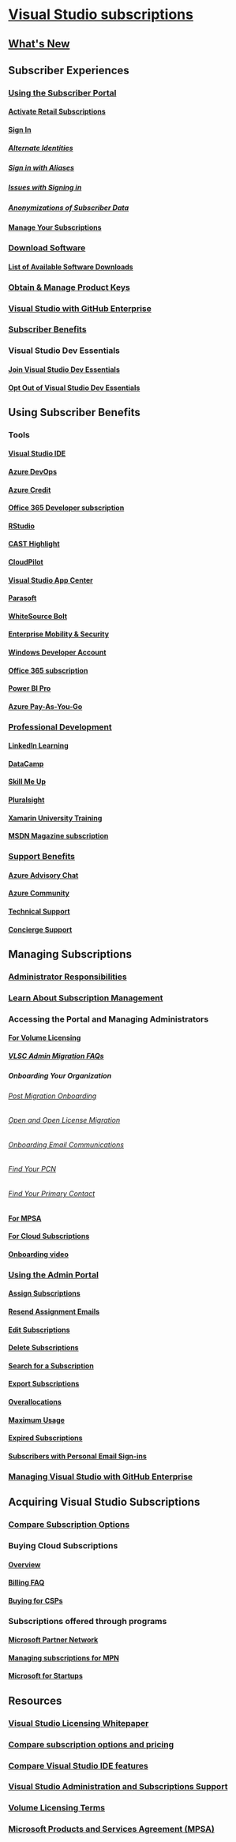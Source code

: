 # [Visual Studio subscriptions](index.md)
## [What's New](whats-new-in-subscriptions.md)
## Subscriber Experiences
### [Using the Subscriber Portal](using-the-subscriber-portal.md)
#### [Activate Retail Subscriptions](activate-store-subscriptions.md)
#### [Sign In](signing-in.md)
##### [Alternate Identities](vs-alternate-identity.md)
##### [Sign in with Aliases](aliasing.md)
##### [Issues with Signing in](sign-in-issues.md)
##### [Anonymizations of Subscriber Data](anonymization.md)
#### [Manage Your Subscriptions](manage-vs-subscriptions.md)
### [Download Software](subscriber-downloads.md)
#### [List of Available Software Downloads](software-download-list.md)
### [Obtain & Manage Product Keys](product-keys.md)
### [Visual Studio with GitHub Enterprise](access-github.md)
### [Subscriber Benefits](subscriber-benefits.md)
### Visual Studio Dev Essentials
#### [Join Visual Studio Dev Essentials](join-dev-essentials.md)
#### [Opt Out of Visual Studio Dev Essentials](leave-vsde.md)
## Using Subscriber Benefits
### Tools
#### [Visual Studio IDE](vs-ide-benefit.md)
#### [Azure DevOps](vs-azure-devops.md)
#### [Azure Credit](vs-azure.md)
#### [Office 365 Developer subscription](vs-office-dev.md)
#### [RStudio](vs-rstudio.md)
#### [CAST Highlight](vs-cast.md)
#### [CloudPilot](vs-cloudpilot.md)
#### [Visual Studio App Center](vs-visual-studio-app-center.md)
#### [Parasoft](vs-parasoft.md)
#### [WhiteSource Bolt](vs-whitesource.md)
#### [Enterprise Mobility & Security](vs-ems.md)
#### [Windows Developer Account](vs-windows-dev.md)
#### [Office 365 subscription](vs-office365.md)
#### [Power BI Pro](vs-pbi.md)
#### [Azure Pay-As-You-Go](vs-azure-payg.md)
### [Professional Development](professional-development.md)
#### [LinkedIn Learning](vs-linkedin-learning.md)
#### [DataCamp](vs-datacamp.md)
#### [Skill Me Up](vs-opsgility.md)
#### [Pluralsight](vs-pluralsight.md)
#### [Xamarin University Training](vs-xamarin.md)
#### [MSDN Magazine subscription](vs-msdn.md)
### [Support Benefits](technical-support.md)
#### [Azure Advisory Chat](vs-azure-advisory-chat.md)
#### [Azure Community](vs-azure-community.md)
#### [Technical Support](vs-tech-support.md)
#### [Concierge Support](vs-concierge-chat.md)
## Managing Subscriptions
### [Administrator Responsibilities](admin-responsibilities.md)
### [Learn About Subscription Management](subscription-management-info.md)
### Accessing the Portal and Managing Administrators
#### [For Volume Licensing](volume-license-admins.md)
##### [VLSC Admin Migration FAQs](vlsc-admin-faq.md)
##### Onboarding Your Organization
###### [Post Migration Onboarding](post-migration-onboarding.md)
###### [Open and Open License Migration](open-migration.md)
###### [Onboarding Email Communications](volume-license-onboarding-email.md)
###### [Find Your PCN](find-pcn.md)
###### [Find Your Primary Contact](find-primary-contact.md)
#### [For MPSA](mpsa.md)
#### [For Cloud Subscriptions](cloud-admin.md)
#### [Onboarding video](https://youtu.be/plSu6fpi7UI)
### [Using the Admin Portal](using-admin-portal.md)
#### [Assign Subscriptions](assign-license.md)
#### [Resend Assignment Emails](resend-assignment-email.md)
#### [Edit Subscriptions](edit-license.md)
#### [Delete Subscriptions](delete-license.md)
#### [Search for a Subscription](search-license.md)
#### [Export Subscriptions](exporting-subscriptions.md)
#### [Overallocations](handle-overclaimed-license.md)
#### [Maximum Usage](maximum-usage.md)
#### [Expired Subscriptions](handle-expired-license.md)
#### [Subscribers with Personal Email Sign-ins](personal-email-sign-ins.md)
### [Managing Visual Studio with GitHub Enterprise](assign-github.md)
## Acquiring Visual Studio Subscriptions
### [Compare Subscription Options](https://visualstudio.microsoft.com/vs/pricing)
### Buying Cloud Subscriptions
#### [Overview](vscloud-overview.md)
#### [Billing FAQ](vscloud-billing-faq.md)
#### [Buying for CSPs](vscloud-csp.md)
### Subscriptions offered through programs
#### [Microsoft Partner Network](program-mpn.md)
#### [Managing subscriptions for MPN](manage-mpn-subscriptions.md)
#### [Microsoft for Startups](program-startups.md)
## Resources
### [Visual Studio Licensing Whitepaper](https://aka.ms/vslicensing)
### [Compare subscription options and pricing](https://visualstudio.microsoft.com/vs/pricing)
### [Compare Visual Studio IDE features](https://visualstudio.microsoft.com/vs/compare)
### [Visual Studio Administration and Subscriptions Support](https://visualstudio.microsoft.com/support/support-overview-vs)
### [Volume Licensing Terms](https://www.microsoft.com/en-us/licensing/product-licensing/products.aspx)
### [Microsoft Products and Services Agreement (MPSA)](https://www.microsoft.com/en-us/licensing/mpsa/default.aspx)
